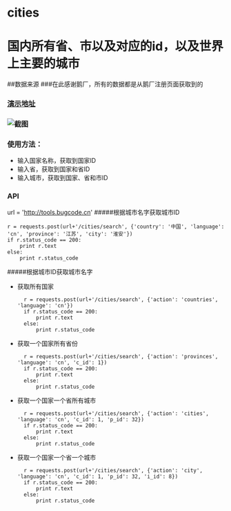 # cities
# 国内所有省、市以及对应的id，以及世界上主要的城市

##数据来源
###在此感谢鹅厂，所有的数据都是从鹅厂注册页面获取到的

### [演示地址](http://tools.bugcode.cn)
### ![截图](http://7xlrq6.com1.z0.glb.clouddn.com/tools.png?attname=&e=1442249233&token=ylQC8EgbJjYVLBChocIRmkrAfslPi9tuwDU33kSF:4sBjITG6j1w8Z9jtlRvSdBB1KLg)
### 使用方法：
* 输入国家名称，获取到国家ID
* 输入省，获取到国家和省ID
* 输入城市，获取到国家、省和市ID

### API

url = 'http://tools.bugcode.cn'
#####根据城市名字获取城市ID

	r = requests.post(url+'/cities/search', {'country': '中国', 'language': 'cn', 'province': '江苏', 'city': '淮安'})
	if r.status_code == 200:
    	print r.text
	else:
    	print r.status_code

#####根据城市ID获取城市名字
* 获取所有国家  

		r = requests.post(url+'/cities/search', {'action': 'countries', 'language': 'cn'})
		if r.status_code == 200:
    		print r.text
		else:
    		print r.status_code
* 获取一个国家所有省份

		r = requests.post(url+'/cities/search', {'action': 'provinces', 'language': 'cn', 'c_id': 1})
		if r.status_code == 200:
    		print r.text
		else:
    		print r.status_code
    		
* 获取一个国家一个省所有城市

		r = requests.post(url+'/cities/search', {'action': 'cities', 'language': 'cn', 'c_id': 1, 'p_id': 32})
		if r.status_code == 200:
    		print r.text
		else:
    		print r.status_code

* 获取一个国家一个省一个城市

		r = requests.post(url+'/cities/search', {'action': 'city', 'language': 'cn', 'c_id': 1, 'p_id': 32, 'i_id': 8})
		if r.status_code == 200:
    		print r.text
		else:
    		print r.status_code
